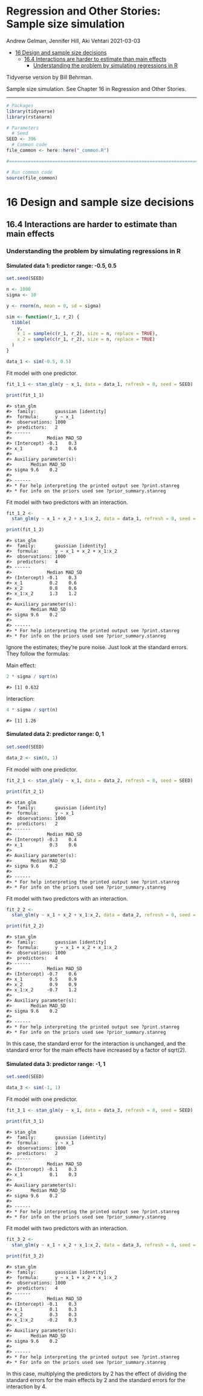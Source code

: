 Regression and Other Stories: Sample size simulation
================
Andrew Gelman, Jennifer Hill, Aki Vehtari
2021-03-03

-   [16 Design and sample size
    decisions](#16-design-and-sample-size-decisions)
    -   [16.4 Interactions are harder to estimate than main
        effects](#164-interactions-are-harder-to-estimate-than-main-effects)
        -   [Understanding the problem by simulating regressions in
            R](#understanding-the-problem-by-simulating-regressions-in-r)

Tidyverse version by Bill Behrman.

Sample size simulation. See Chapter 16 in Regression and Other Stories.

------------------------------------------------------------------------

``` r
# Packages
library(tidyverse)
library(rstanarm)

# Parameters
  # Seed
SEED <- 396
  # Common code
file_common <- here::here("_common.R")

#===============================================================================

# Run common code
source(file_common)
```

# 16 Design and sample size decisions

## 16.4 Interactions are harder to estimate than main effects

### Understanding the problem by simulating regressions in R

#### Simulated data 1: predictor range: -0.5, 0.5

``` r
set.seed(SEED)

n <- 1000
sigma <- 10

y <- rnorm(n, mean = 0, sd = sigma)

sim <- function(r_1, r_2) {
  tibble(
    y,
    x_1 = sample(c(r_1, r_2), size = n, replace = TRUE),
    x_2 = sample(c(r_1, r_2), size = n, replace = TRUE)
  )
}

data_1 <- sim(-0.5, 0.5)
```

Fit model with one predictor.

``` r
fit_1_1 <- stan_glm(y ~ x_1, data = data_1, refresh = 0, seed = SEED)

print(fit_1_1)
```

    #> stan_glm
    #>  family:       gaussian [identity]
    #>  formula:      y ~ x_1
    #>  observations: 1000
    #>  predictors:   2
    #> ------
    #>             Median MAD_SD
    #> (Intercept) -0.1    0.3  
    #> x_1          0.3    0.6  
    #> 
    #> Auxiliary parameter(s):
    #>       Median MAD_SD
    #> sigma 9.6    0.2   
    #> 
    #> ------
    #> * For help interpreting the printed output see ?print.stanreg
    #> * For info on the priors used see ?prior_summary.stanreg

Fit model with two predictors with an interaction.

``` r
fit_1_2 <- 
  stan_glm(y ~ x_1 + x_2 + x_1:x_2, data = data_1, refresh = 0, seed = SEED)

print(fit_1_2)
```

    #> stan_glm
    #>  family:       gaussian [identity]
    #>  formula:      y ~ x_1 + x_2 + x_1:x_2
    #>  observations: 1000
    #>  predictors:   4
    #> ------
    #>             Median MAD_SD
    #> (Intercept) -0.1    0.3  
    #> x_1          0.2    0.6  
    #> x_2          0.8    0.6  
    #> x_1:x_2      1.3    1.2  
    #> 
    #> Auxiliary parameter(s):
    #>       Median MAD_SD
    #> sigma 9.6    0.2   
    #> 
    #> ------
    #> * For help interpreting the printed output see ?print.stanreg
    #> * For info on the priors used see ?prior_summary.stanreg

Ignore the estimates; they’re pure noise. Just look at the standard
errors. They follow the formulas:

Main effect:

``` r
2 * sigma / sqrt(n)
```

    #> [1] 0.632

Interaction:

``` r
4 * sigma / sqrt(n)
```

    #> [1] 1.26

#### Simulated data 2: predictor range: 0, 1

``` r
set.seed(SEED)

data_2 <- sim(0, 1)
```

Fit model with one predictor.

``` r
fit_2_1 <- stan_glm(y ~ x_1, data = data_2, refresh = 0, seed = SEED)

print(fit_2_1)
```

    #> stan_glm
    #>  family:       gaussian [identity]
    #>  formula:      y ~ x_1
    #>  observations: 1000
    #>  predictors:   2
    #> ------
    #>             Median MAD_SD
    #> (Intercept) -0.3    0.4  
    #> x_1          0.3    0.6  
    #> 
    #> Auxiliary parameter(s):
    #>       Median MAD_SD
    #> sigma 9.6    0.2   
    #> 
    #> ------
    #> * For help interpreting the printed output see ?print.stanreg
    #> * For info on the priors used see ?prior_summary.stanreg

Fit model with two predictors with an interaction.

``` r
fit_2_2 <- 
  stan_glm(y ~ x_1 + x_2 + x_1:x_2, data = data_2, refresh = 0, seed = SEED)

print(fit_2_2)
```

    #> stan_glm
    #>  family:       gaussian [identity]
    #>  formula:      y ~ x_1 + x_2 + x_1:x_2
    #>  observations: 1000
    #>  predictors:   4
    #> ------
    #>             Median MAD_SD
    #> (Intercept) -0.7    0.6  
    #> x_1          0.5    0.9  
    #> x_2          0.9    0.9  
    #> x_1:x_2     -0.7    1.2  
    #> 
    #> Auxiliary parameter(s):
    #>       Median MAD_SD
    #> sigma 9.6    0.2   
    #> 
    #> ------
    #> * For help interpreting the printed output see ?print.stanreg
    #> * For info on the priors used see ?prior_summary.stanreg

In this case, the standard error for the interaction is unchanged, and
the standard error for the main effects have increased by a factor of
sqrt(2).

#### Simulated data 3: predictor range: -1, 1

``` r
set.seed(SEED)

data_3 <- sim(-1, 1)
```

Fit model with one predictor.

``` r
fit_3_1 <- stan_glm(y ~ x_1, data = data_3, refresh = 0, seed = SEED)

print(fit_3_1)
```

    #> stan_glm
    #>  family:       gaussian [identity]
    #>  formula:      y ~ x_1
    #>  observations: 1000
    #>  predictors:   2
    #> ------
    #>             Median MAD_SD
    #> (Intercept) -0.1    0.3  
    #> x_1          0.1    0.3  
    #> 
    #> Auxiliary parameter(s):
    #>       Median MAD_SD
    #> sigma 9.6    0.2   
    #> 
    #> ------
    #> * For help interpreting the printed output see ?print.stanreg
    #> * For info on the priors used see ?prior_summary.stanreg

Fit model with two predictors with an interaction.

``` r
fit_3_2 <- 
  stan_glm(y ~ x_1 + x_2 + x_1:x_2, data = data_3, refresh = 0, seed = SEED)

print(fit_3_2)
```

    #> stan_glm
    #>  family:       gaussian [identity]
    #>  formula:      y ~ x_1 + x_2 + x_1:x_2
    #>  observations: 1000
    #>  predictors:   4
    #> ------
    #>             Median MAD_SD
    #> (Intercept) -0.1    0.3  
    #> x_1          0.1    0.3  
    #> x_2          0.3    0.3  
    #> x_1:x_2     -0.2    0.3  
    #> 
    #> Auxiliary parameter(s):
    #>       Median MAD_SD
    #> sigma 9.6    0.2   
    #> 
    #> ------
    #> * For help interpreting the printed output see ?print.stanreg
    #> * For info on the priors used see ?prior_summary.stanreg

In this case, multiplying the predictors by 2 has the effect of dividing
the standard errors for the main effects by 2 and the standard errors
for the interaction by 4.
